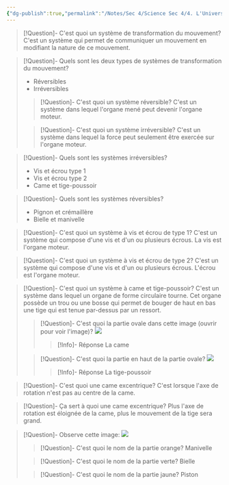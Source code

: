 ```yaml
---
{"dg-publish":true,"permalink":"/Notes/Sec 4/Science Sec 4/4. L'Univers Technologique/Chapitre 13：L'ingénierie mécanique/5. Les systèmes de transformation du mouvement/"}
---
```



>[!Question]- C'est quoi un système de transformation du mouvement?
>C'est un système qui permet de communiquer un mouvement en modifiant la nature de ce mouvement.

>[!Question]- Quels sont les deux types de systèmes de transformation du mouvement?
>- Réversibles
>- Irréversibles
>
>>[!Question]- C'est quoi un système réversible?
>>C'est un système dans lequel l'organe mené peut devenir l'organe moteur.
>
>>[!Question]- C'est quoi un système irréversible?
>>C'est un système dans lequel la force peut seulement être exercée sur l'organe moteur.

>[!Question]- Quels sont les systèmes irréversibles?
>- Vis et écrou type 1
>- Vis et écrou type 2
>- Came et tige-poussoir

>[!Question]- Quels sont les systèmes réversibles?
>- Pignon et crémaillère
>- Bielle et manivelle

>[!Question]- C'est quoi un système à vis et écrou de type 1?
>C'est un système qui compose d'une vis et d'un ou plusieurs écrous.
>La vis est l'organe moteur.

>[!Question]- C'est quoi un système à vis et écrou de type 2?
>C'est un système qui compose d'une vis et d'un ou plusieurs écrous.
>L'écrou est l'organe moteur.

>[!Question]- C'est quoi un système à came et tige-poussoir?
>C'est un système dans lequel un organe de forme circulaire tourne. Cet organe possède un trou ou une bosse qui permet de bouger de haut en bas une tige qui est tenue par-dessus par un ressort.
>>[!Question]- C'est quoi la partie ovale dans cette image (ouvrir pour voir l'image)?
>>![](https://i.imgur.com/XjTCaVi.png)
>>>[!Info]- Réponse
>>>La came
>
>>[!Question]- C'est quoi la partie en haut de la partie ovale?
>>![](https://i.imgur.com/3ObpEXZ.png)
>>>[!Info]- Réponse
>>>La tige-poussoir

>[!Question]- C'est quoi une came excentrique?
>C'est lorsque l'axe de rotation n'est pas au centre de la came.

>[!Question]- Ça sert à quoi une came excentrique?
>Plus l'axe de rotation est éloignée de la came, plus le mouvement de la tige sera grand.

>[!Question]- Observe cette image:
>![](https://i.imgur.com/kxbQaBf.png)
>>[!Question]- C'est quoi le nom de la partie orange?
>>Manivelle
>
>>[!Question]- C'est quoi le nom de la partie verte?
>>Bielle
>
>>[!Question]- C'est quoi le nom de la partie jaune?
>>Piston

